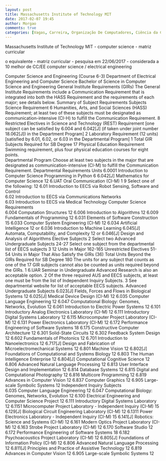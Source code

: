 ```yaml
---
layout: post
title: Massachusetts Institute of Technology MIT
date: 2017-02-07 19:45
author: Morgao
comments: true
categories: [Vagas, Carreira, Organização De Computadores, Ciência da Computação,Cursos]
---
```



Massachusetts Institute of Technology MIT - computer science - matriz curricular

 o equivalente - matriz curricular - pesquisa em 22/06/2017 - considerada a 10 melhor de CC/EE
computer science / electrical engineering
 
Computer Science and Engineering (Course 6-3)
Department of Electrical Engineering and Computer Science
Bachelor of Science in Computer Science and Engineering
General Institute Requirements (GIRs)
The General Institute Requirements include a Communication Requirement that is integrated into both the HASS Requirement and the requirements of each major; see details below.
Summary of Subject Requirements	Subjects
Science Requirement	6
Humanities, Arts, and Social Sciences (HASS) Requirement; at least two of these subjects must be designated as communication-intensive (CI-H) to fulfill the Communication Requirement.	8
Restricted Electives in Science and Technology (REST) Requirement [one subject can be satisfied by 6.004 and 6.042[J] (if taken under joint number 18.062[J]) in the Department Program]	2
Laboratory Requirement (12 units) [satisfied by 6.01, 6.02, or 6.03 in the Departmental Program]	1
Total GIR Subjects Required for SB Degree	17
Physical Education Requirement	
Swimming requirement, plus four physical education courses for eight points.	
Departmental Program
Choose at least two subjects in the major that are designated as communication-intensive (CI-M) to fulfill the Communication Requirement.
Departmental Requirements	Units
6.0001	Introduction to Computer Science Programming in Python	6
6.042[J]	Mathematics for Computer Science	12
6.UAT	Oral Communication (CI-M) 1	9
Select one of the following:	12
6.01
Introduction to EECS via Robot Sensing, Software and Control	
6.02
Introduction to EECS via Communications Networks	
6.03
Introduction to EECS via Medical Technology	
Computer Science Requirements	
6.004	Computation Structures	12
6.006	Introduction to Algorithms	12
6.009	Fundamentals of Programming	12
6.031	Elements of Software Construction	15
6.033	Computer System Engineering (CI-M)	12
6.034	Artificial Intelligence	12
or 6.036	Introduction to Machine Learning
6.045[J]	Automata, Computability, and Complexity	12
or 6.046[J]	Design and Analysis of Algorithms
Elective Subjects 2	
Select two Advanced Undergraduate Subjects	24-27
Select one subject from the departmental list of EECS subjects 3	12
Units in Major	162-165
Unrestricted Electives	51-54
Units in Major That Also Satisfy the GIRs	(36)
Total Units Beyond the GIRs Required for SB Degree	180
The units for any subject that counts as one of the 17 GIR subjects cannot also be counted as units required beyond the GIRs.
1	6.UAR Seminar in Undergraduate Advanced Research is also an acceptable option.
2	Of the three required AUS and EECS subjects, at least one must be from the list of Independent Inquiry Subjects.
3	See departmental website for list of acceptable EECS subjects.
Advanced Undergraduate Subjects	
6.023[J]	Fields, Forces and Flows in Biological Systems	12
6.025[J]	Medical Device Design (CI-M)	12
6.035	Computer Language Engineering	12
6.047	Computational Biology: Genomes, Networks, Evolution	12
6.061	Introduction to Electric Power Systems	12
6.101	Introductory Analog Electronics Laboratory (CI-M)	12
6.111	Introductory Digital Systems Laboratory	12
6.115	Microcomputer Project Laboratory (CI-M)	12
6.131	Power Electronics Laboratory (CI-M)	12
6.172	Performance Engineering of Software Systems	18
6.175	Constructive Computer Architecture	12
6.301	Solid-State Circuits	12
6.302	Feedback System Design	12
6.602	Fundamentals of Photonics	12
6.701	Introduction to Nanoelectronics	12
6.717[J]	Design and Fabrication of Microelectromechanical Systems	12
6.801	Machine Vision	12
6.802[J]	Foundations of Computational and Systems Biology	12
6.803	The Human Intelligence Enterprise	12
6.804[J]	Computational Cognitive Science	12
6.806	Advanced Natural Language Processing	12
6.813	User Interface Design and Implementation	12
6.814	Database Systems	12
6.815	Digital and Computational Photography	12
6.816	Multicore Programming	12
6.819	Advances in Computer Vision	12
6.837	Computer Graphics	12
6.905	Large-scale Symbolic Systems	12
Independent Inquiry Subjects	
6.035	Computer Language Engineering	12
6.047	Computational Biology: Genomes, Networks, Evolution	12
6.100	Electrical Engineering and Computer Science Project	12
6.111	Introductory Digital Systems Laboratory	12
6.1151	Microcomputer Project Laboratory - Independent Inquiry (CI-M)	15
6.129[J]	Biological Circuit Engineering Laboratory (CI-M)	12
6.1311	Power Electronics Laboratory - Independent Inquiry (CI-M)	15
6.141[J]	Robotics: Science and Systems (CI-M)	12
6.161	Modern Optics Project Laboratory (CI-M)	12
6.163	Strobe Project Laboratory (CI-M)	12
6.170	Software Studio	12
6.172	Performance Engineering of Software Systems	18
6.182	Psychoacoustics Project Laboratory (CI-M)	12
6.805[J]	Foundations of Information Policy (CI-M)	12
6.806	Advanced Natural Language Processing	12
6.811[J]	Principles and Practice of Assistive Technology	12
6.819	Advances in Computer Vision	12
6.905	Large-scale Symbolic Systems	12